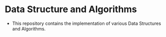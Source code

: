 # Data Structure and Algorithms
- This repository contains the implementation of various Data Structures and Algorithms.
